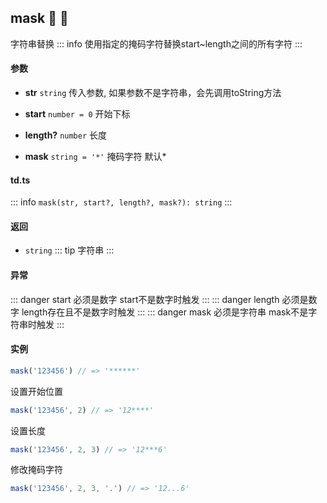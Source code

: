 ## mask :tada: :100: 
字符串替换
::: info
使用指定的掩码字符替换start~length之间的所有字符
:::
#### 参数 
- **str** `string` 传入参数, 如果参数不是字符串，会先调用toString方法
 
- **start** `number = 0` 开始下标
 
- **length?** `number` 长度
 
- **mask** `string = '*'` 掩码字符 默认*
 
#### td.ts
::: info
`mask(str, start?, length?, mask?): string`
:::
#### 返回 
- `string` 
::: tip
字符串
:::
#### 异常 
::: danger
start 必须是数字  start不是数字时触发
:::
::: danger
length 必须是数字 length存在且不是数字时触发
:::
::: danger
mask 必须是字符串 mask不是字符串时触发
:::
#### 实例 
```ts
mask('123456') // => '******'
```
设置开始位置


```ts
mask('123456', 2) // => '12****'
```
设置长度


```ts
mask('123456', 2, 3) // => '12***6'
```
修改掩码字符


```ts
mask('123456', 2, 3, '.') // => '12...6'
```
